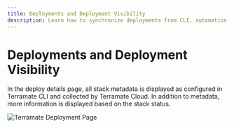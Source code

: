 ```yaml
---
title: Deployments and Deployment Visibility
description: Learn how to synchronize deployments from CLI, automation or via Terramate scripts, how to visualize deployments in Terramate Cloud, and how to get notified about deployment status.
---
```


# Deployments and Deployment Visibility

In the deploy details page, all stack metadata is displayed as configured in Terramate CLI and collected by
Terramate Cloud. In addition to metadata, more information is displayed based on the stack status.

![Terramate Deployment Page](../assets/deployment-details.png "Terramate Deployment Page")
